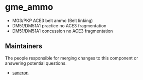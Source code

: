 gme_ammo
===================

* MG3/PKP ACE3 belt ammo (Belt linking)
* DM51/DM51A1 practice no ACE3 fragmentation
* DM51/DM51A1 concussion no ACE3 fragmentation


## Maintainers

The people responsible for merging changes to this component or answering potential questions.

- [sancron](https://github.com/sancron)

